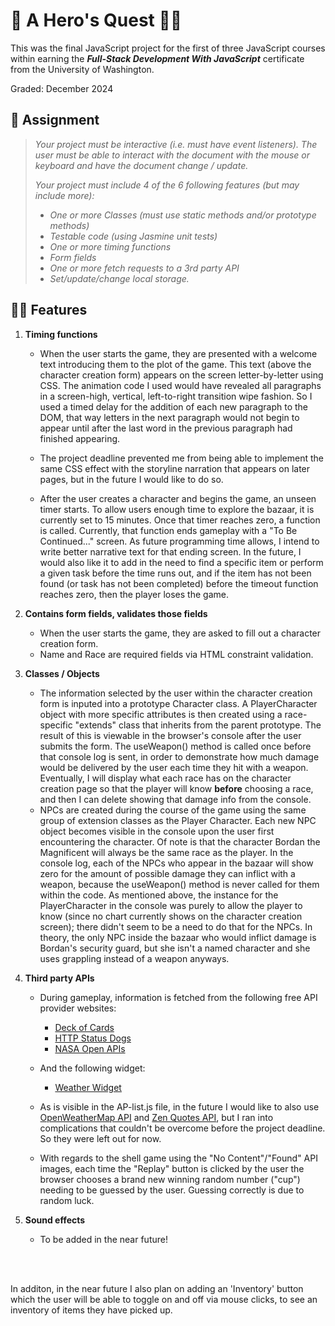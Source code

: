 # 🧝 A Hero's Quest 🧝‍♀️

This was the final JavaScript project for the first of three JavaScript courses within earning the _**Full-Stack Development With JavaScript**_ certificate from the University of Washington.

Graded: December 2024

## 📜 Assignment

> _Your project must be interactive (i.e. must have event listeners).  The user must be able to interact with the document with the mouse or keyboard and have the document change / update._
>
> _Your project must include 4 of the 6 following features (but may include more):_
>
> * _One or more Classes (must use static methods and/or prototype methods)_
> * _Testable code (using Jasmine unit tests)_
> * _One or more timing functions_
> * _Form fields_
> * _One or more fetch requests to a 3rd party API_ 
> * _Set/update/change local storage._

## 🧙‍♂️ Features

1. **Timing functions**
    * When the user starts the game, they are presented with a welcome text introducing them to the plot of the game.  This text (above the character creation form) appears on the screen letter-by-letter using CSS.  The animation code I used would have revealed all paragraphs in a screen-high, vertical, left-to-right transition wipe fashion.  So I used a timed delay for the addition of each new paragraph to the DOM, that way letters in the next paragraph would not begin to appear until after the last word in the previous paragraph had finished appearing.

    * The project deadline prevented me from being able to implement the same CSS effect with the storyline narration that appears on later pages, but in the future I would like to do so.

    * After the user creates a character and begins the game, an unseen timer starts.  To allow users enough time to explore the bazaar, it is currently set to 15 minutes.  Once that timer reaches zero, a function is called.  Currently, that function ends gameplay with a "To Be Continued..." screen.  As future programming time allows, I intend to write better narrative text for that ending screen.  In the future, I would also like it to add in the need to find a specific item or perform a given task before the time runs out, and if the item has not been found (or task has not been completed) before the timeout function reaches zero, then the player loses the game.

2. **Contains form fields, validates those fields**
    * When the user starts the game, they are asked to fill out a character creation form.
    * Name and Race are required fields via HTML constraint validation.

3. **Classes / Objects**
    * The information selected by the user within the character creation form is inputed into a prototype Character class.  A PlayerCharacter object with more specific attributes is then created using a race-specific "extends" class that inherits from the parent prototype.  The result of this is viewable in the browser's console after the user submits the form.  The useWeapon() method is called once before that console log is sent, in order to demonstrate how much damage would be delivered by the user each time they hit with a weapon.  Eventually, I will display what each race has on the character creation page so that the player will know **before** choosing a race, and then I can delete showing that damage info from the console.
    * NPCs are created during the course of the game using the same group of extension classes as the Player Character.  Each new NPC object becomes visible in the console upon the user first encountering the character.  Of note is that the character Bordan the Magnificent will always be the same race as the player.  In the console log, each of the NPCs who appear in the bazaar will show zero for the amount of possible damage they can inflict with a weapon, because the useWeapon() method is never called for them within the code.  As mentioned above, the instance for the PlayerCharacter in the console was purely to allow the player to know (since no chart currently shows on the character creation screen); there didn't seem to be a need to do that for the NPCs.  In theory, the only NPC inside the bazaar who would inflict damage is Bordan's security guard, but she isn't a named character and she uses grappling instead of a weapon anyways.

4. **Third party APIs**
    * During gameplay, information is fetched from the following free API provider websites:
      * [Deck of Cards](https://www.deckofcardsapi.com/)
      * [HTTP Status Dogs](https://http.dog/)
      * [NASA Open APIs](https://api.nasa.gov/)
    * And the following widget:
      * [Weather Widget](https://weatherwidget.org/)

    * As is visible in the AP-list.js file, in the future I would like to also use [OpenWeatherMap API](https://openweathermap.org/api) and [Zen Quotes API](https://zenquotes.io/), but I ran into complications that couldn't be overcome before the project deadline.  So they were left out for now.

    * With regards to the shell game using the "No Content"/"Found" API images, each time the "Replay" button is clicked by the user the browser chooses a brand new winning random number ("cup") needing to be guessed by the user.  Guessing correctly is due to random luck.

5. **Sound effects**

   * To be added in the near future!

<br>

<br>

In additon, in the near future I also plan on adding an 'Inventory' button which the user will be able to toggle on and off via mouse clicks, to see an inventory of items they have picked up.
